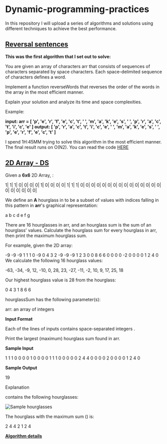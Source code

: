 # Dynamic-programming-practices
In this repository I will upload a series of algorithms and solutions using different techniques to achieve the best performance.

## [Reversal sentences](https://github.com/MerliMejia/Dynamic-programming-practices/tree/master/Reversal%20sentences "Reversal sentences")

**This was the first algorithm that I set out to solve:**

You are given an array of characters arr that consists of sequences of characters separated by space characters. Each space-delimited sequence of characters defines a word.

Implement a function reverseWords that reverses the order of the words in the array in the most efficient manner.

Explain your solution and analyze its time and space complexities.

Example:

**input: arr = [ 'p', 'e', 'r', 'f', 'e', 'c', 't', ' ',
'm', 'a', 'k', 'e', 's', ' ',
'p', 'r', 'a', 'c', 't', 'i', 'c', 'e' ]
output: [ 'p', 'r', 'a', 'c', 't', 'i', 'c', 'e', ' ',
'm', 'a', 'k', 'e', 's', ' ',
'p', 'e', 'r', 'f', 'e', 'c', 't' ]**

I spend 1H:45MM trying to solve this algorithm in the most efficient manner. The final result runs on O(N2). You can read the code [HERE](https://github.com/MerliMejia/Dynamic-programming-practices/blob/master/Reversal%20sentences/src/main.java) 

## [2D Array - DS](https://github.com/MerliMejia/Dynamic-programming-practices/tree/master/2D%20Array%20-%20DS/javaScript)

Given a **6x6** 2D Array, :

1| 1| 1| 0| 0| 0|
0| 1| 0| 0| 0| 0|
1| 1| 1| 0| 0| 0|
0| 0| 0| 0| 0| 0|
0| 0| 0| 0| 0| 0|
0| 0| 0| 0| 0| 0|

We define an **A** hourglass in  to be a subset of values with indices falling in this pattern in **arr**'s graphical representation:

a b c
  d
e f g

There are 16 hourglasses in arr, and an hourglass sum is the sum of an hourglass' values. Calculate the hourglass sum for every hourglass in arr, then print the maximum hourglass sum.

For example, given the 2D array:

-9 -9 -9  1 1 1 
 0 -9  0  4 3 2
-9 -9 -9  1 2 3
 0  0  8  6 6 0
 0  0  0 -2 0 0
 0  0  1  2 4 0
We calculate the following 16 hourglass values:

-63, -34, -9, 12, 
-10, 0, 28, 23, 
-27, -11, -2, 10, 
9, 17, 25, 18

Our highest hourglass value is 28 from the hourglass:

0 4 3
  1
8 6 6

hourglassSum has the following parameter(s):

arr: an array of integers

**Input Format**

Each of the  lines of inputs  contains  space-separated integers .

Print the largest (maximum) hourglass sum found in arr.

**Sample Input**

1 1 1 0 0 0
0 1 0 0 0 0
1 1 1 0 0 0
0 0 2 4 4 0
0 0 0 2 0 0
0 0 1 2 4 0

**Sample Output**

19

Explanation

 contains the following hourglasses:

![Sample hourglasses](https://s3.amazonaws.com/hr-assets/0/1534256743-35b846ad4a-hourglasssum.png)

The hourglass with the maximum sum () is:

2 4 4
  2
1 2 4

[**Algorithm details**](https://www.hackerrank.com/challenges/2d-array/problem?h_r=profile)
